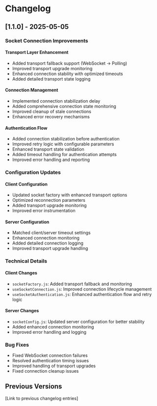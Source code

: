 # Changelog

## [1.1.0] - 2025-05-05

### Socket Connection Improvements

#### Transport Layer Enhancement
- Added transport fallback support (WebSocket → Polling)
- Improved transport upgrade monitoring
- Enhanced connection stability with optimized timeouts
- Added detailed transport state logging

#### Connection Management
- Implemented connection stabilization delay
- Added comprehensive connection state monitoring
- Improved cleanup of stale connections
- Enhanced error recovery mechanisms

#### Authentication Flow
- Added connection stabilization before authentication
- Improved retry logic with configurable parameters
- Enhanced transport state validation
- Added timeout handling for authentication attempts
- Improved error handling and reporting

### Configuration Updates

#### Client Configuration
- Updated socket factory with enhanced transport options
- Optimized reconnection parameters
- Added transport upgrade monitoring
- Improved error instrumentation

#### Server Configuration
- Matched client/server timeout settings
- Enhanced connection monitoring
- Added detailed connection logging
- Improved transport upgrade handling

### Technical Details

#### Client Changes
- `socketFactory.js`: Added transport fallback and monitoring
- `useSocketConnection.js`: Improved connection lifecycle management
- `useSocketAuthentication.js`: Enhanced authentication flow and retry logic

#### Server Changes
- `socketConfig.js`: Updated server configuration for better stability
- Added enhanced connection monitoring
- Improved error handling and logging

### Bug Fixes
- Fixed WebSocket connection failures
- Resolved authentication timing issues
- Improved handling of transport upgrades
- Fixed connection cleanup issues

## Previous Versions
[Link to previous changelog entries]
